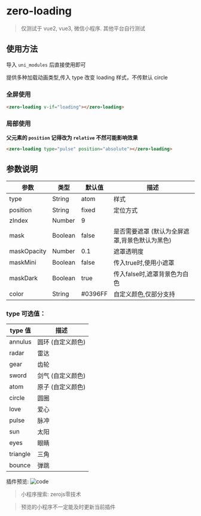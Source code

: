 # zero-loading

> 仅测试于 vue2, vue3, 微信小程序. 其他平台自行测试

## 使用方法

导入 `uni_modules` 后直接使用即可

提供多种加载动画类型,传入 type 改变 loading 样式，不传默认 circle

### 全屏使用

```html
<zero-loading v-if="loading"></zero-loading>
```

### 局部使用

**父元素的 `position` 记得改为 `relative` 不然可能影响效果**

```html
<zero-loading type="pulse" position="absolute"></zero-loading>
```

## 参数说明

| 参数			| 类型		| 默认值| 描述											|
| --------		| -------	| ------| ------------									|
| type			| String	| atom	| 样式											|
| position		| String	| fixed	| 定位方式										|
| zIndex		| Number	| 9		|												|
| mask			| Boolean	| false	| 是否需要遮罩 (默认为全屏遮罩,背景色默认为黑色)|
| maskOpacity	| Number	| 0.1	| 遮罩透明度									|
| maskMini		| Boolean	| false	| 传入true时,使用小遮罩						|
| maskDark		| Boolean	| true	| 传入false时,遮罩背景色为白色					|
|color| String	| #0396FF	| 自定义颜色,仅部分支持				|

### type 可选值：

| type 值	| 描述				|
| --------	| ----				|
|annulus	| 圆环 (自定义颜色)	|
| radar		| 雷达				|
| gear		| 齿轮				|
| sword		| 剑气	(自定义颜色)	|
| atom		| 原子	(自定义颜色)	|
| circle	| 圆圈				|
| love		| 爱心				|
| pulse		| 脉冲				|
| sun		| 太阳				|
| eyes		| 眼睛				|
| triangle	| 三角				|
| bounce	| 弹跳				|

插件预览:
![code](https://img.zerojs.cn/mweb/we_code.jpg)

> 小程序搜索: zerojs零技术

> 预览的小程序不一定能及时更新当前插件
